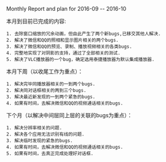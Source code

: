 Monthly Report and plan for 2016-09 -- 2016-10


本月到目前已完成的内容:

    1. 去除窗口缩放的冗余动画，但由此产生了两个新bugs,已移交其他人解决.
    2. 解决了微信和QQ的照相和显示图片相关的两个bugs.
    3. 解决了微信和QQ的预览、录制、播放视频相关的各类bugs.
    4. 完整地实现了对阴影的支持，通过了全部相关的测试.
    5. 解决了VLC播放器的一个bug，确定选用泰捷播放器为默认集成播放器.

本月下周（以收尾工作为重点）：

    1. 解决完毕同播放器相关的一到两个bugs.
    2. 解决同对话框相关的两到三个bugs.
    3. 解决最近新发现的一到两个紧急的bugs.
    4. 如果有时间，去解决微信和QQ的视频通话相关的bugs.

下个月（以解决中间层同上层的关联的bugs为重点）：

    1. 解决分辨率相关的问题.
    2. 解决各个应用无法识别有线的问题.
    3. 解决临时发现的紧急的bugs.
    4. 如果有时间，去解决微信和QQ的视频通话相关的bugs.
    5. 如果有时间，去真正完成处理好对话框.
